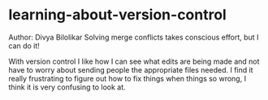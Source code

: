 # learning-about-version-control

Author: Divya Bilolikar
Solving merge conflicts takes conscious effort, but I can do it! 

With version control I like how I can see what edits are being made and not have to worry about sending people the appropriate files needed. I find it really frustrating to figure out how to fix things when things so wrong, I think it is very confusing to look at.